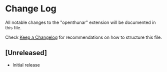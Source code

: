 # Change Log
All notable changes to the "openthunar" extension will be documented in this file.

Check [Keep a Changelog](http://keepachangelog.com/) for recommendations on how to structure this file.

## [Unreleased]
- Initial release